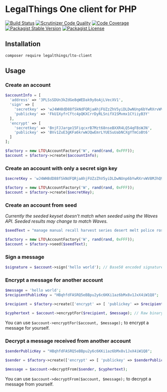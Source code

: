 LegalThings One client for PHP
===

[![Build Status](https://travis-ci.org/legalthings/lto-client.php.svg?branch=master)](https://travis-ci.org/legalthings/lto-client.php)
[![Scrutinizer Code Quality](https://scrutinizer-ci.com/g/legalthings/lto-client.php/badges/quality-score.png?b=master)](https://scrutinizer-ci.com/g/legalthings/lto-client.php/?branch=master)
[![Code Coverage](https://scrutinizer-ci.com/g/legalthings/lto-client.php/badges/coverage.png?b=master)](https://scrutinizer-ci.com/g/legalthings/lto-client.php/?branch=master)
[![Packagist Stable Version](https://img.shields.io/packagist/v/legalthings/lto-client.php.svg)](https://packagist.org/packages/legalthings/lto-client.php)
[![Packagist License](https://img.shields.io/packagist/l/legalthings/lto-client.php.svg)](https://packagist.org/packages/legalthings/lto-client.php)


Installation
---

    composer require legalthings/lto-client

Usage
---

### Create an account

```php
$accountInfo = [
  'address' => '3PLSsSDUn3kZdGe8qWEDak9y8oAjLVecXV1',
  'sign' => [
    'secretkey' => 'wJ4WH8dD88fSkNdFQRjaAhjFUZzZhV5yiDLDwNUnp6bYwRXrvWV8MJhQ9HL9uqMDG1n7XpTGZx7PafqaayQV8Rp',
    'publickey' => 'FkU1XyfrCftc4pQKXCrrDyRLSnifX1SMvmx1CYiiyB3Y'
  ],
  'encrypt' => [
    'secretkey' => 'BnjFJJarge15FiqcxrB7Mzt68nseBXXR4LQ54qFBsWJN',
    'publickey' => 'BVv1ZuE3gKFa6krwWJQwEmrLYUESuUabNCXgYTmCoBt6'
  ]
];

$factory = new LTO\AccountFactory('W', rand(rand, 0xFFF));
$account = $factory->create($accountInfo);
```

### Create an account with only a secret sign key

```php
$secretKey = 'wJ4WH8dD88fSkNdFQRjaAhjFUZzZhV5yiDLDwNUnp6bYwRXrvWV8MJhQ9HL9uqMDG1n7XpTGZx7PafqaayQV8Rp';

$factory = new LTO\AccountFactory('W', rand(rand, 0xFFF));
$account = $factory->create($secretKey);
```

### Create an account from seed

_Currently the seeded keyset doesn't match when seeded using the Waves API. Seeded results may change to match Waves._

```php
$seedText = "manage manual recall harvest series desert melt police rose hollow moral pledge kitten position add";

$factory = new LTO\AccountFactory('W', rand(rand, 0xFFF));
$account = $factory->seed($seedText);
```

### Sign a message

```php
$signature = $account->sign('hello world'); // Base58 encoded signature
```

### Encrypt a message for another account

```php
$message = 'hello world';
$recipientPublicKey = "HBqhfdFASRQ5eBBpu2y6c6KKi1az6bMx8v1JxX4iW1Q8";

$recipient = $factory->create(['encrypt' => [ 'publickey' => $recipientPublicKey ]]);

$cyphertext = $account->encryptFor($recipient, $message); // Raw binary, not encoded
```

You can use `$account->encryptFor($account, $message);` to encrypt a message for yourself.

### Decrypt a message received from another account

```php
$senderPublicKey = "HBqhfdFASRQ5eBBpu2y6c6KKi1az6bMx8v1JxX4iW1Q8";

$sender = $factory->create(['encrypt' => [ 'publickey' => $senderPublicKey ]]);

$message = $account->decryptFrom($sender, $cyphertext);
```

You can use `$account->decryptFrom($account, $message);` to decrypt a message from yourself.


